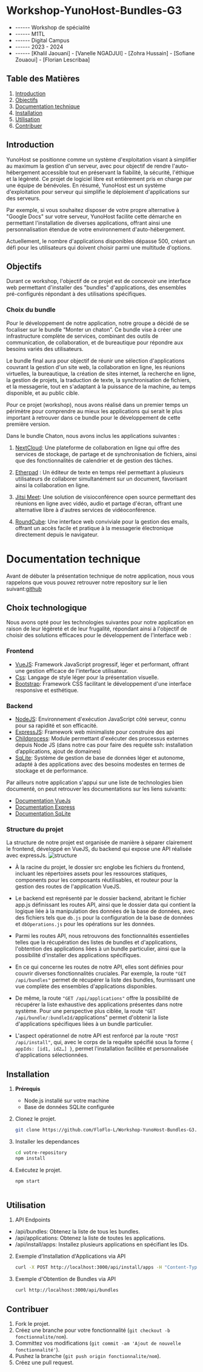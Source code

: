 # Workshop-YunoHost-Bundles-G3
- ------ Workshop de spécialité
- ------ M1TL
- ------ Digital Campus 
- ------ 2023 - 2024
- ------ [Khalil Jaouani]  - [Vanelle NGADJUI] - [Zohra Hussain] - [Sofiane Zouaoui] - [Florian Lescribaa]


## Table des Matières

1. [Introduction](#introduction)
2. [Objectifs](#objectifs)
3. [Documentation technique](#documentation_technique)
4. [Installation](#installation)
5. [Utilisation](#utilisation)
6. [Contribuer](#contribuer)


## Introduction
YunoHost se positionne comme un système d'exploitation visant à simplifier au maximum la gestion d'un serveur, avec pour objectif de rendre l'auto-hébergement accessible tout en préservant la fiabilité, la sécurité, l'éthique et la légèreté. Ce projet de logiciel libre est entièrement pris en charge par une équipe de bénévoles.  En résumé, YunoHost est un système d'exploitation pour serveur qui simplifie le déploiement d'applications sur des serveurs. 

Par exemple, si vous souhaitez disposer de votre propre alternative à "Google Docs" sur votre serveur, YunoHost facilite cette démarche en permettant l'installation de diverses applications, offrant ainsi une personnalisation étendue de votre environnement d'auto-hébergement.

Actuellement, le nombre d'applications disponibles dépasse 500, créant un défi pour les utilisateurs qui doivent choisir parmi une multitude d'options. 


## Objectifs
Durant ce workshop, l'objectif de ce projet est de concevoir une interface web permettant d'installer des "bundles" d'applications, des ensembles pré-configurés répondant à des utilisations spécifiques.

### Choix du bundle
Pour le développement de notre application, notre groupe a décidé de se focaliser sur le bundle “Monter un chaton”. Ce bundle vise à créer une infrastructure complète de services, combinant des outils de communication, de collaboration, et de bureautique pour répondre aux besoins variés des utilisateurs. 

Le bundle final aura pour objectif de réunir une sélection d'applications couvrant la gestion d'un site web, la collaboration en ligne, les réunions virtuelles, la bureautique, la création de sites internet, la recherche en ligne, la gestion de projets, la traduction de texte, la synchronisation de fichiers, et la messagerie, tout en s'adaptant à la puissance de la machine, au temps disponible, et au public cible.

Pour ce projet (workshop), nous avons réalisé dans un premier temps un périmètre pour comprendre au mieux les applications qui serait le plus important à retrouver dans ce bundle pour le développement de cette première version.

Dans le bundle Chaton, nous avons inclus les applications suivantes :

1. [NextCloud](https://nextcloud.com/): 
Une plateforme de collaboration en ligne qui offre des services de stockage, de partage et de synchronisation de fichiers, ainsi que des fonctionnalités de calendrier et de gestion des tâches.

2. [Etherpad](https://etherpad.org/) : 
Un éditeur de texte en temps réel permettant à plusieurs utilisateurs de collaborer simultanément sur un document, favorisant ainsi la collaboration en ligne.

3. [Jitsi Meet](https://meet.jit.si/): 
Une solution de visioconférence open source permettant des réunions en ligne avec vidéo, audio et partage d'écran, offrant une alternative libre à d'autres services de vidéoconférence.

4. [RoundCube](https://roundcube.net/):
Une interface web conviviale pour la gestion des emails, offrant un accès facile et pratique à la messagerie électronique directement depuis le navigateur.


# Documentation technique 

Avant de débuter la présentation technique de notre application, nous vous rappelons que vous pouvez retrouver notre repository sur le lien suivant:[github](https://github.com/FloFlo-L/Workshop-YunoHost-Bundles-G3.git)

## Choix technologique 
Nous avons opté pour les technologies suivantes pour notre application en raison de leur légèreté et de leur frugalité, répondant ainsi à l'objectif de choisir des solutions efficaces pour le développement de l'interface web :

### Frontend 
- [VueJS](###frontend): Framework JavaScript progressif, léger et performant, offrant une gestion efficace de l'interface utilisateur.
- [Css](###frontend): Langage de style léger pour la présentation visuelle.
- [Bootstrap](###frontend): Framework CSS facilitant le développement d'une interface responsive et esthétique.

### Backend
- [NodeJS](###backend): Environnement d'exécution JavaScript côté serveur, connu pour sa rapidité et son efficacité.
- [ExpressJS](###backend): Framework web minimaliste pour construire des api
- [Childprocess](###backend): Module permettant d'exécuter des processus externes depuis Node JS (dans notre cas pour faire des requête ssh: installation d’applications, ajout de domaines)
- [SqLite](###backend): Système de gestion de base de données léger et autonome, adapté à des applications avec des besoins modestes en termes de stockage et de performance.

Par ailleurs notre application s'appui sur une liste de technologies bien documenté, on peut retrouver les documentations sur les liens suivants: 
- [Documentation VueJs](https://vuejs.org/)
- [Documentation Express](https://expressjs.com/fr/)
- [Documentation SqLite](https://www.sqlite.org/index.html)

### Structure du projet
La structure de notre projet est organisée de manière à séparer clairement le frontend, développé en VueJS, du backend qui expose une API réalisée avec expressJs. 
![structure](/public/structure.jpg)

- À la racine du projet, le dossier src englobe les fichiers du frontend, incluant les répertoires assets pour les ressources statiques, components pour les composants réutilisables, et routeur pour la gestion des routes de l'application VueJS. 

- Le backend est représenté par le dossier backend, abritant le fichier app.js définissant les routes API, ainsi que le dossier data qui contient la logique liée à la manipulation des données de la base de données, avec des fichiers tels que `db.js` pour la configuration de la base de données et `dbOperations.js` pour les opérations sur les données. 

- Parmi les routes API, nous retrouvons des fonctionnalités essentielles telles que la récupération des listes de bundles et d'applications, l'obtention des applications liées à un bundle particulier, ainsi que la possibilité d'installer des applications spécifiques.

- En ce qui concerne les routes de notre API, elles sont définies pour couvrir diverses fonctionnalités cruciales. Par exemple, la route `"GET /api/bundles"` permet de récupérer la liste des bundles, fournissant une vue complète des ensembles d'applications disponibles. 

- De même, la route `"GET /api/applications"` offre la possibilité de récupérer la liste exhaustive des applications présentes dans notre système. Pour une perspective plus ciblée, la route `"GET /api/bundle/:bundleId/`applications" permet d'obtenir la liste d'applications spécifiques liées à un bundle particulier.

- L'aspect opérationnel de notre API est renforcé par la route `"POST /api/install"`, qui, avec le corps de la requête spécifié sous la forme `{ appIds: [id1, id2…] }`, permet l'installation facilitée et personnalisée d'applications sélectionnées. 


## Installation

1. **Prérequis**
   - Node.js installé sur votre machine
   - Base de données SQLite configurée

2. Clonez le projet.
   ```bash
   git clone https://github.com/FloFlo-L/Workshop-YunoHost-Bundles-G3.git

3. Installer les dependances 
    ```bash
    cd votre-repository
    npm install

4. Exécutez le projet.
   ```bash
   npm start    



## Utilisation

1. API Endpoints
- /api/bundles: Obtenez la liste de tous les bundles.
- /api/applications: Obtenez la liste de toutes les applications.
- /api/install/apps: Installez plusieurs applications en spécifiant les IDs.

2. Exemple d'Installation d'Applications via API
    ```bash
    curl -X POST http://localhost:3000/api/install/apps -H "Content-Type: application/json" -d '{"appIds": [1, 2,3]}'

3. Exemple d'Obtention de Bundles via API
    ```bash
    curl http://localhost:3000/api/bundles


## Contribuer
1. Fork le projet.
2. Créez une branche pour votre fonctionnalité (`git checkout -b fonctionnalite/nom`).
3. Committez vos modifications (`git commit -am 'Ajout de nouvelle fonctionnalité'`).
4. Pushez la branche (`git push origin fonctionnalite/nom`).
5. Créez une pull request.

